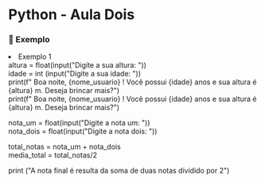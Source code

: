 # Python - Aula Dois

<h3>📝 Exemplo </h3>
<li> Exemplo 1
    <br>
  altura = float(input("Digite a sua altura: "))
  <br>
idade = int (input("Digite a sua idade: "))
  <br>
print(f" Boa noite, {nome_usuario} ! Você possui {idade} anos e sua altura é {altura} m. Deseja brincar mais?")
    <br>
print(f" Boa noite, {nome_usuario} ! Você possui {idade} anos e sua altura é {altura} m. Deseja brincar mais?")
  <br>

nota_um = float(input("Digite a nota um: "))
  <br>
nota_dois = float(input("Digite a nota dois: "))
  <br>

total_notas = nota_um + nota_dois
  <br>
media_total = total_notas/2
  <br>

print ("A nota final é resulta da soma de duas notas dividido por 2")</li>
